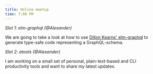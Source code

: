 ```yaml
---
title: Online meetup
time: 7:00 PM
---
```

*Slot 1: elm-graphql (@Alexander)*

We are going to take a look at how to use [Dillon Kearns' elm-graphql](https://package.elm-lang.org/packages/dillonkearns/elm-graphql/latest/) to generate type-safe code representing a GraphQL-schema.

*Slot 2: atools (@Alexander)*

I am working on a small set of personal, plain-text-based and CLI productivity tools and want to share my latest updates.
